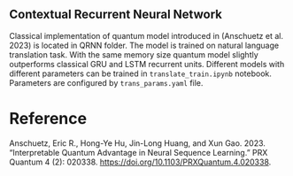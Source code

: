 

## Contextual Recurrent Neural Network
Classical implementation of quantum model introduced in (Anschuetz et al. 2023) is located in QRNN folder. The model is trained on natural language translation task. With the same memory size quantum model slightly outperforms classical GRU and LSTM recurrent units. Different models with different parameters can be trained in `translate_train.ipynb` notebook. Parameters are configured by `trans_params.yaml` file. 


# Reference
Anschuetz, Eric R., Hong-Ye Hu, Jin-Long Huang, and Xun Gao. 2023. “Interpretable Quantum Advantage in Neural Sequence Learning.” PRX Quantum 4 (2): 020338. https://doi.org/10.1103/PRXQuantum.4.020338.
